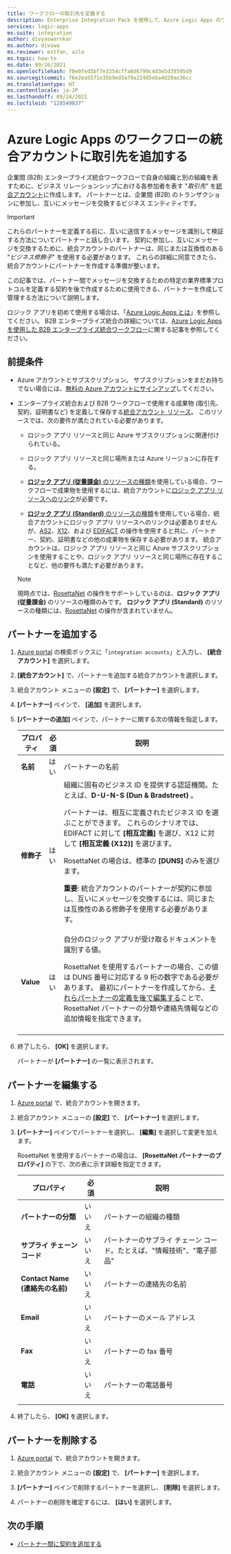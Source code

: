 ```yaml
---
title: ワークフローの取引先を定義する
description: Enterprise Integration Pack を使用して、Azure Logic Apps のワークフロー用の統合アカウントに取引先を追加します。
services: logic-apps
ms.suite: integration
author: divyaswarnkar
ms.author: divswa
ms.reviewer: estfan, azla
ms.topic: how-to
ms.date: 09/16/2021
ms.openlocfilehash: f0e0fed5bf7e3354cffa8d6799c4d3e5d39595d9
ms.sourcegitcommit: f6e2ea5571e35b9ed3a79a22485eba4d20ae36cc
ms.translationtype: HT
ms.contentlocale: ja-JP
ms.lasthandoff: 09/24/2021
ms.locfileid: "128549837"
---
```

# <a name="add-trading-partners-to-integration-accounts-for-workflows-in-azure-logic-apps"></a>Azure Logic Apps のワークフローの統合アカウントに取引先を追加する

企業間 (B2B) エンタープライズ統合ワークフローで自身の組織と別の組織を表すために、ビジネス リレーションシップにおける各参加者を表す "*取引先*" を[統合アカウント](logic-apps-enterprise-integration-create-integration-account.md)に作成します。 パートナーとは、企業間 (B2B) のトランザクションに参加し、互いにメッセージを交換するビジネス エンティティです。

> [!IMPORTANT]
> これらのパートナーを定義する前に、互いに送信するメッセージを識別して検証する方法についてパートナーと話し合います。 契約に参加し、互いにメッセージを交換するために、統合アカウントのパートナーは、同じまたは互換性のある "*ビジネス修飾子*" を使用する必要があります。 これらの詳細に同意できたら、統合アカウントにパートナーを作成する準備が整います。

この記事では、パートナー間でメッセージを交換するための特定の業界標準プロトコルを定義する契約を後で作成するために使用できる、パートナーを作成して管理する方法について説明します。

ロジック アプリを初めて使用する場合は、「[Azure Logic Apps とは](logic-apps-overview.md)」を参照してください。 B2B エンタープライズ統合の詳細については、[Azure Logic Apps を使用した B2B エンタープライズ統合ワークフロー](logic-apps-enterprise-integration-overview.md)に関する記事を参照してください。

## <a name="prerequisites"></a>前提条件

* Azure アカウントとサブスクリプション。 サブスクリプションをまだお持ちでない場合には、[無料の Azure アカウントにサインアップ](https://azure.microsoft.com/free/?WT.mc_id=A261C142F)してください。

* エンタープライズ統合および B2B ワークフローで使用する成果物 (取引先、契約、証明書など) を定義して保存する[統合アカウント リソース](logic-apps-enterprise-integration-create-integration-account.md)。 このリソースでは、次の要件が満たされている必要があります。

  * ロジック アプリ リソースと同じ Azure サブスクリプションに関連付けられている。

  * ロジック アプリ リソースと同じ場所または Azure リージョンに存在する。

  * [**ロジック アプリ (従量課金)** のリソースの種類](logic-apps-overview.md#resource-type-and-host-environment-differences)を使用している場合、ワークフローで成果物を使用するには、統合アカウントに[ロジック アプリ リソースへのリンク](logic-apps-enterprise-integration-create-integration-account.md#link-account)が必要です。

  * [**ロジック アプリ (Standard)** のリソースの種類](logic-apps-overview.md#resource-type-and-host-environment-differences)を使用している場合、統合アカウントにロジック アプリ リソースへのリンクは必要ありませんが、[AS2](logic-apps-enterprise-integration-as2.md)、[X12](logic-apps-enterprise-integration-x12.md)、および [EDIFACT](logic-apps-enterprise-integration-edifact.md) の操作を使用すると共に、パートナー、契約、証明書などの他の成果物を保存する必要があります。 統合アカウントは、ロジック アプリ リソースと同じ Azure サブスクリプションを使用することや、ロジック アプリ リソースと同じ場所に存在することなど、他の要件も満たす必要があります。

  > [!NOTE]
  > 現時点では、[RosettaNet](logic-apps-enterprise-integration-rosettanet.md) の操作をサポートしているのは、**ロジック アプリ (従量課金)** のリソースの種類のみです。 **ロジック アプリ (Standard)** のリソースの種類には、[RosettaNet](logic-apps-enterprise-integration-rosettanet.md) の操作が含まれていません。

<a name="add-partner"></a>

## <a name="add-a-partner"></a>パートナーを追加する

1. [Azure portal](https://portal.azure.com) の検索ボックスに「`integration accounts`」と入力し、 **[統合アカウント]** を選択します。

1. **[統合アカウント]** で、パートナーを追加する統合アカウントを選択します。

1. 統合アカウント メニューの **[設定]** で、 **[パートナー]** を選択します。

1. **[パートナー]** ペインで、 **[追加]** を選択します。

1. **[パートナーの追加]** ペインで、パートナーに関する次の情報を指定します。

   | プロパティ | 必須 | 説明 |
   |----------|----------|-------------|
   | **名前** | はい | パートナーの名前 |
   | **修飾子** | はい | 組織に固有のビジネス ID を提供する認証機関。たとえば、**D-U-N-S (Dun & Bradstreet)** 。 <p>パートナーは、相互に定義されたビジネス ID を選ぶことができます。 これらのシナリオでは、EDIFACT に対して **[相互定義]** を選び、X12 に対して **[相互定義 (X12)]** を選びます。 <p>RosettaNet の場合は、標準の **[DUNS]** のみを選びます。 <p>**重要**: 統合アカウントのパートナーが契約に参加し、互いにメッセージを交換するには、同じまたは互換性のある修飾子を使用する必要があります。 |
   | **Value** | はい | 自分のロジック アプリが受け取るドキュメントを識別する値。 <p>RosettaNet を使用するパートナーの場合、この値は DUNS 番号に対応する 9 桁の数字である必要があります。 最初にパートナーを作成してから、[それらパートナーの定義を後で編集する](#edit-partner)ことで、RosettaNet パートナーの分類や連絡先情報などの追加情報を指定できます。 |
   ||||

1. 終了したら、 **[OK]** を選択します。

   パートナーが **[パートナー]** の一覧に表示されます。

<a name="edit-partner"></a>

## <a name="edit-a-partner"></a>パートナーを編集する

1. [Azure portal](https://portal.azure.com) で、統合アカウントを開きます。

1. 統合アカウント メニューの **[設定]** で、 **[パートナー]** を選択します。

1. **[パートナー]** ペインでパートナーを選択し、 **[編集]** を選択して変更を加えます。

   RosettaNet を使用するパートナーの場合は、 **[RosettaNet パートナーのプロパティ]** の下で、次の表に示す詳細を指定できます。

   | プロパティ | 必須 | 説明 |
   |----------|----------|-------------|
   | **パートナーの分類** | いいえ | パートナーの組織の種類 |
   | **サプライ チェーン コード** | いいえ | パートナーのサプライ チェーン コード。たとえば、"情報技術"、"電子部品" |
   | **Contact Name (連絡先の名前)** | いいえ | パートナーの連絡先の名前 |
   | **Email** | いいえ | パートナーのメール アドレス |
   | **Fax** | いいえ | パートナーの fax 番号 |
   | **電話** | いいえ | パートナーの電話番号 |
   ||||

1. 終了したら、 **[OK]** を選択します。

<a name="delete-partner"></a>

## <a name="delete-a-partner"></a>パートナーを削除する

1. [Azure portal](https://portal.azure.com) で、統合アカウントを開きます。

1. 統合アカウント メニューの **[設定]** で、 **[パートナー]** を選択します。

1. **[パートナー]** ペインで削除するパートナーを選択し、 **[削除]** を選択します。

1. パートナーの削除を確定するには、 **[はい]** を選択します。

## <a name="next-steps"></a>次の手順

* [パートナー間に契約を追加する](logic-apps-enterprise-integration-agreements.md)